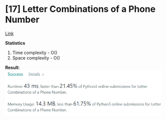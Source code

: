 # [17] Letter Combinations of a Phone Number

[Link](https://leetcode.com/problems/letter-combinations-of-a-phone-number/)

**Statistics**

1. Time complexity - O()
2. Space complexity - O()

**Result**:  
![Result image](https://github.com/SanjampreetSingh/PP/blob/master/LeetCode/03.%20Recursion/02.%20b%20Letter%20Combinations%20of%20a%20Phone%20Number/image.jpg)
